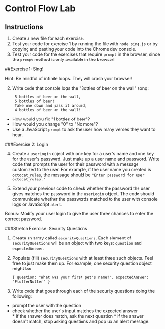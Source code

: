 # Control Flow Lab

## Instructions

1. Create a new file for each exercise.
1. Test your code for exercise 1 by running the file with `node sing.js` or by copying and pasting your code into the Chrome dev console.
1. Test your code for the exercises that require `prompt` in the browser, since the `prompt` method is only available in the browser!

##Exercise 1: Sing!

Hint: Be mindful of infinite loops. They will crash your browser! 

2. Write code that console logs the "Bottles of beer on the wall" song:

		5 bottles of beer on the wall,
		5 bottles of beer!
		Take one down and pass it around,
		4 bottles of beer on the wall!


  * How would you fix "1 bottles of beer"?
  * How would you change "0" to "No more"?
  * Use a JavaScript `prompt` to ask the user how many verses they want to hear.

###Exercise 2: Login

4. Create a `userLogin` object with one key for a user's name and one key for the user's password. Just make up a user name and password.  Write code that prompts the user for their password with a message customized to the user. For example, if the user name you created is `octocat_rules`, the message should be `"Enter password for user octocat_rules."`

5. Extend your previous code to check whether the password the user gives matches the password in the `userLogin` object. The code should communicate whether the passwords matched to the user with console logs or JavaScript `alert`.

Bonus: Modify your user login to give the user three chances to enter the correct password. 

###Stretch Exercise: Security Questions

1. Create an array called `securityQuestions`. Each element of `securityQuestions` will be an object with two keys: `question` and `expectedAnswer`.

1. Populate (fill) `securityQuestions` with at least three such objects. Feel free to just make them up. For example, one security question object might be:     
	```
	{ question: "What was your first pet's name?", expectedAnswer: "FlufferNutter" }
	```


1. Write code that goes through each of the security questions doing the following:   
  * prompt the user with the question    
  * check whether the user's input matches the expected answer    
  		* if the answer does match, ask the next question
  		* if the answer doesn't match, stop asking questions and pop up an alert message.
